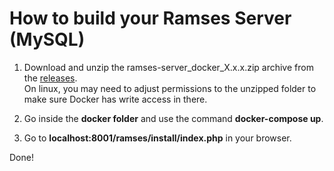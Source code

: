 # How to build your Ramses Server (MySQL)

1. Download and unzip the ramses-server_docker_X.x.x.zip archive from the [releases](https://github.com/RxLaboratory/Ramses-Server/releases).  
    On linux, you may need to adjust permissions to the unzipped folder to make sure Docker has write access in there.

2. Go inside the **docker folder** and use the command **docker-compose up**.

3. Go to **localhost:8001/ramses/install/index.php** in your browser.

Done!

